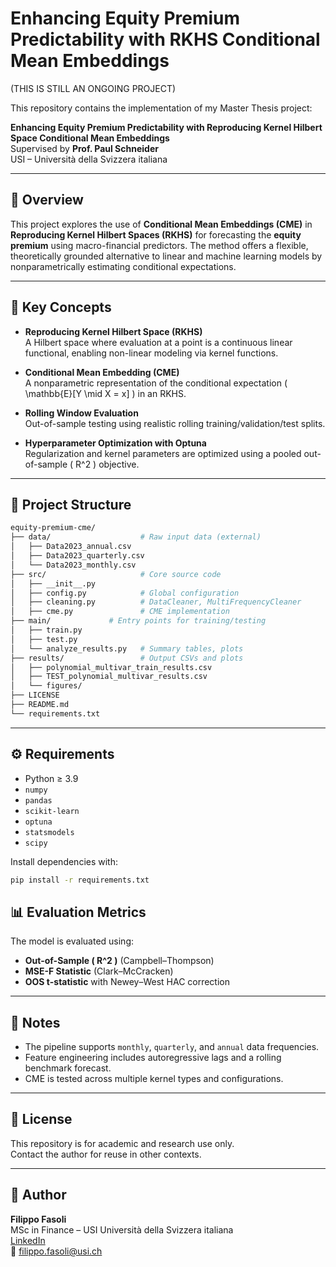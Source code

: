 # Enhancing Equity Premium Predictability with RKHS Conditional Mean Embeddings

(THIS IS STILL AN ONGOING PROJECT)

This repository contains the implementation of my Master Thesis project:

**Enhancing Equity Premium Predictability with Reproducing Kernel Hilbert Space Conditional Mean Embeddings**  
Supervised by **Prof. Paul Schneider**  
USI – Università della Svizzera italiana

---

## 📘 Overview

This project explores the use of **Conditional Mean Embeddings (CME)** in **Reproducing Kernel Hilbert Spaces (RKHS)** for forecasting the **equity premium** using macro-financial predictors. The method offers a flexible, theoretically grounded alternative to linear and machine learning models by nonparametrically estimating conditional expectations.

---

## 🧠 Key Concepts

- **Reproducing Kernel Hilbert Space (RKHS)**  
  A Hilbert space where evaluation at a point is a continuous linear functional, enabling non-linear modeling via kernel functions.

- **Conditional Mean Embedding (CME)**  
  A nonparametric representation of the conditional expectation \( \mathbb{E}[Y \mid X = x] \) in an RKHS.

- **Rolling Window Evaluation**  
  Out-of-sample testing using realistic rolling training/validation/test splits.

- **Hyperparameter Optimization with Optuna**  
  Regularization and kernel parameters are optimized using a pooled out-of-sample \( R^2 \) objective.

---
## 📁 Project Structure
```bash
equity-premium-cme/
├── data/                    # Raw input data (external)
│   ├── Data2023_annual.csv
│   ├── Data2023_quarterly.csv
│   └── Data2023_monthly.csv
├── src/                     # Core source code
│   ├── __init__.py
│   ├── config.py            # Global configuration
│   ├── cleaning.py          # DataCleaner, MultiFrequencyCleaner
│   ├── cme.py               # CME implementation
├── main/             # Entry points for training/testing
│   ├── train.py
│   ├── test.py
│   └── analyze_results.py   # Summary tables, plots
├── results/                 # Output CSVs and plots
│   ├── polynomial_multivar_train_results.csv
│   ├── TEST_polynomial_multivar_results.csv
│   └── figures/
├── LICENSE
├── README.md
└── requirements.txt

```


---

## ⚙️ Requirements

- Python ≥ 3.9
- `numpy`
- `pandas`
- `scikit-learn`
- `optuna`
- `statsmodels`
- `scipy`

Install dependencies with:

```bash
pip install -r requirements.txt
```
## 📊 Evaluation Metrics

The model is evaluated using:

- **Out-of-Sample \( R^2 \)** (Campbell–Thompson)
- **MSE-F Statistic** (Clark–McCracken)
- **OOS t-statistic** with Newey–West HAC correction

---

## 📎 Notes

- The pipeline supports `monthly`, `quarterly`, and `annual` data frequencies.
- Feature engineering includes autoregressive lags and a rolling benchmark forecast.
- CME is tested across multiple kernel types and configurations.

---

## 📄 License

This repository is for academic and research use only.  
Contact the author for reuse in other contexts.

---

## 👤 Author

**Filippo Fasoli**  
MSc in Finance – USI Università della Svizzera italiana  
[LinkedIn](https://www.linkedin.com/in/filippo-fasoli/)  
📧 filippo.fasoli@usi.ch
